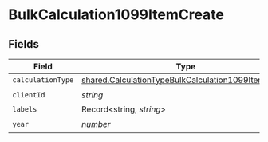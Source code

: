 # BulkCalculation1099ItemCreate


## Fields

| Field                                                                                                                      | Type                                                                                                                       | Required                                                                                                                   | Description                                                                                                                |
| -------------------------------------------------------------------------------------------------------------------------- | -------------------------------------------------------------------------------------------------------------------------- | -------------------------------------------------------------------------------------------------------------------------- | -------------------------------------------------------------------------------------------------------------------------- |
| `calculationType`                                                                                                          | [shared.CalculationTypeBulkCalculation1099ItemCreate](../../models/shared/calculationtypebulkcalculation1099itemcreate.md) | :heavy_minus_sign:                                                                                                         | N/A                                                                                                                        |
| `clientId`                                                                                                                 | *string*                                                                                                                   | :heavy_check_mark:                                                                                                         | N/A                                                                                                                        |
| `labels`                                                                                                                   | Record<string, *string*>                                                                                                   | :heavy_minus_sign:                                                                                                         | N/A                                                                                                                        |
| `year`                                                                                                                     | *number*                                                                                                                   | :heavy_check_mark:                                                                                                         | N/A                                                                                                                        |